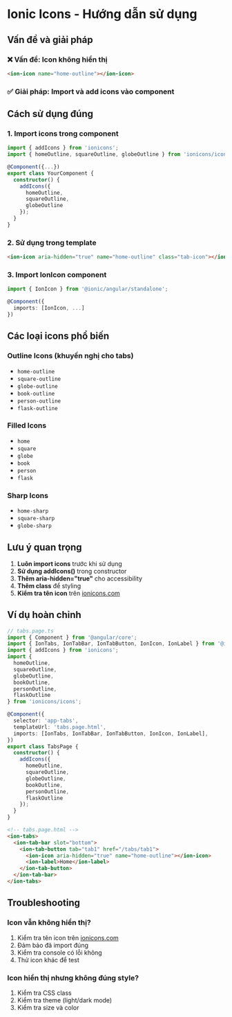 # Ionic Icons - Hướng dẫn sử dụng

## Vấn đề và giải pháp

### ❌ **Vấn đề:** Icon không hiển thị
```html
<ion-icon name="home-outline"></ion-icon>
```

### ✅ **Giải pháp:** Import và add icons vào component

## Cách sử dụng đúng

### 1. **Import icons trong component**
```typescript
import { addIcons } from 'ionicons';
import { homeOutline, squareOutline, globeOutline } from 'ionicons/icons';

@Component({...})
export class YourComponent {
  constructor() {
    addIcons({ 
      homeOutline,
      squareOutline, 
      globeOutline 
    });
  }
}
```

### 2. **Sử dụng trong template**
```html
<ion-icon aria-hidden="true" name="home-outline" class="tab-icon"></ion-icon>
```

### 3. **Import IonIcon component**
```typescript
import { IonIcon } from '@ionic/angular/standalone';

@Component({
  imports: [IonIcon, ...]
})
```

## Các loại icons phổ biến

### **Outline Icons** (khuyến nghị cho tabs)
- `home-outline`
- `square-outline` 
- `globe-outline`
- `book-outline`
- `person-outline`
- `flask-outline`

### **Filled Icons**
- `home`
- `square`
- `globe`
- `book`
- `person`
- `flask`

### **Sharp Icons**
- `home-sharp`
- `square-sharp`
- `globe-sharp`

## Lưu ý quan trọng

1. **Luôn import icons** trước khi sử dụng
2. **Sử dụng addIcons()** trong constructor
3. **Thêm aria-hidden="true"** cho accessibility
4. **Thêm class** để styling
5. **Kiểm tra tên icon** trên [ionicons.com](https://ionicons.com)

## Ví dụ hoàn chỉnh

```typescript
// tabs.page.ts
import { Component } from '@angular/core';
import { IonTabs, IonTabBar, IonTabButton, IonIcon, IonLabel } from '@ionic/angular/standalone';
import { addIcons } from 'ionicons';
import { 
  homeOutline, 
  squareOutline, 
  globeOutline, 
  bookOutline, 
  personOutline, 
  flaskOutline 
} from 'ionicons/icons';

@Component({
  selector: 'app-tabs',
  templateUrl: 'tabs.page.html',
  imports: [IonTabs, IonTabBar, IonTabButton, IonIcon, IonLabel],
})
export class TabsPage {
  constructor() {
    addIcons({ 
      homeOutline,
      squareOutline,
      globeOutline,
      bookOutline,
      personOutline,
      flaskOutline
    });
  }
}
```

```html
<!-- tabs.page.html -->
<ion-tabs>
  <ion-tab-bar slot="bottom">
    <ion-tab-button tab="tab1" href="/tabs/tab1">
      <ion-icon aria-hidden="true" name="home-outline"></ion-icon>
      <ion-label>Home</ion-label>
    </ion-tab-button>
  </ion-tab-bar>
</ion-tabs>
```

## Troubleshooting

### Icon vẫn không hiển thị?
1. Kiểm tra tên icon trên [ionicons.com](https://ionicons.com)
2. Đảm bảo đã import đúng
3. Kiểm tra console có lỗi không
4. Thử icon khác để test

### Icon hiển thị nhưng không đúng style?
1. Kiểm tra CSS class
2. Kiểm tra theme (light/dark mode)
3. Kiểm tra size và color

